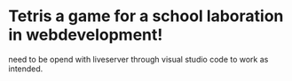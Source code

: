 # Tetris a game for a school laboration in webdevelopment!
need to be opend with liveserver through visual studio code to work as intended.
